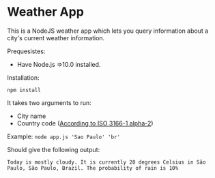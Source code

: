# Weather App

This is a NodeJS weather app which lets you query information about a city's current weather information.

Prequesistes:
* Have Node.js =>10.0 installed.

Installation:

`npm install`

It takes two arguments to run:
* City name
* Country code ([According to ISO 3166-1 alpha-2](https://en.wikipedia.org/wiki/ISO_3166-1_alpha-2))

Example: `node app.js 'Sao Paulo' 'br'`

Should give the following output:

`Today is mostly cloudy. It is currently 20 degrees Celsius in São Paulo, São Paulo, Brazil. The probability of rain is 10%`